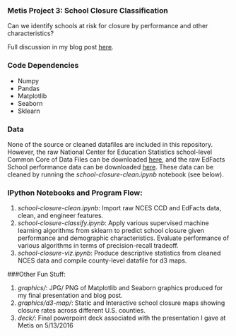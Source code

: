 ### Metis Project 3: School Closure Classification

Can we identify schools at risk for closure by performance and other characteristics?

Full discussion in my blog post [here](http://www.huguedata.com/2016/05/21/predicting-school-closure/).

### Code Dependencies
* Numpy
* Pandas
* Matplotlib
* Seaborn
* Sklearn


### Data
None of the source or cleaned datafiles are included in this repository. However, the raw National Center for Education Statistics school-level Common Core of Data Files can be downloaded [here](https://nces.ed.gov/ccd/pubschuniv.asp), and the raw EdFacts School performance data can be downloaded [here](http://www2.ed.gov/about/inits/ed/edfacts/data-files/index.html). These data can be cleaned by running the *school-closure-clean.ipynb* notebook (see below).


### IPython Notebooks and Program Flow:
1. *school-closure-clean.ipynb*: Import raw NCES CCD and EdFacts data, clean, and engineer features.
2. *school-closure-classify.ipynb*: Apply various supervised machine learning algorithms from sklearn to predict school closure given performance and demographic characteristics. Evaluate performance of various algorithms in terms of precision-recall tradeoff.
3. *school-closure-viz.ipynb*: Produce descriptive statistics from cleaned NCES data and compile county-level datafile for d3 maps.


###Other Fun Stuff:
1. *graphics/*: JPG/ PNG of Matplotlib and Seaborn graphics produced for my final presentation and blog post.
2. *graphics/d3-map/*: Static and Interactive school closure maps showing closure rates across different U.S. counties.
3. *deck/*: Final powerpoint deck associated with the presentation I gave at Metis on 5/13/2016


